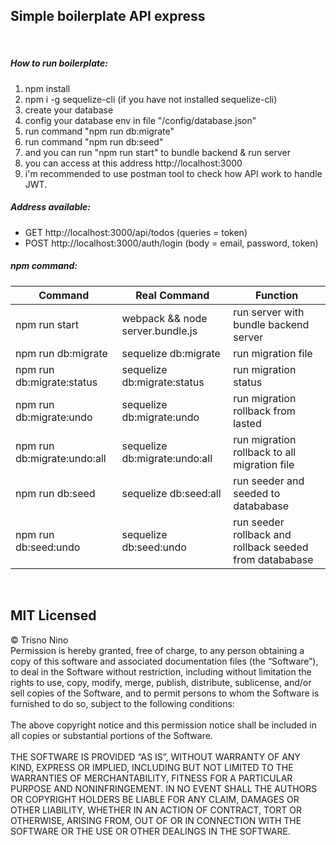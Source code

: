 ## Simple boilerplate API express
<br>

##### How to run boilerplate:

1. npm install
2. npm i -g sequelize-cli (if you have not installed sequelize-cli)
3. create your database
4. config your database env in file "/config/database.json"
5. run command "npm run db:migrate"
6. run command "npm run db:seed"
7. and you can run "npm run start" to bundle backend & run server
8. you can access at this address http://localhost:3000
9. i'm recommended to use postman tool to check how API work to handle JWT.

##### Address available:

- GET http://localhost:3000/api/todos (queries = token) 
- POST http://localhost:3000/auth/login (body = email, password, token)

##### npm command:

| Command                     | Real Command                     | Function                                                |
| --------------------------- | -------------------------------- | ------------------------------------------------------- |
| npm run start               | webpack && node server.bundle.js | run server with bundle backend server                   |
| npm run db:migrate          | sequelize db:migrate             | run migration file                                      |
| npm run db:migrate:status   | sequelize db:migrate:status      | run migration status                                    |
| npm run db:migrate:undo     | sequelize db:migrate:undo        | run migration rollback from lasted                      |
| npm run db:migrate:undo:all | sequelize db:migrate:undo:all    | run migration rollback to all migration file            |
| npm run db:seed             | sequelize db:seed:all            | run seeder and seeded to datababase                     |
| npm run db:seed:undo        | sequelize db:seed:undo           | run seeder rollback and rollback seeded from datababase |

<br>

## MIT Licensed
&copy; Trisno Nino
<br>
Permission is hereby granted, free of charge, to any person obtaining a copy of this software and associated documentation files (the “Software”), to deal in the Software without restriction, including without limitation the rights to use, copy, modify, merge, publish, distribute, sublicense, and/or sell copies of the Software, and to permit persons to whom the Software is furnished to do so, subject to the following conditions:
<br>
<br>
The above copyright notice and this permission notice shall be included in all copies or substantial portions of the Software.
<br>
<br>
THE SOFTWARE IS PROVIDED “AS IS”, WITHOUT WARRANTY OF ANY KIND, EXPRESS OR IMPLIED, INCLUDING BUT NOT LIMITED TO THE WARRANTIES OF MERCHANTABILITY, FITNESS FOR A PARTICULAR PURPOSE AND NONINFRINGEMENT. IN NO EVENT SHALL THE AUTHORS OR COPYRIGHT HOLDERS BE LIABLE FOR ANY CLAIM, DAMAGES OR OTHER LIABILITY, WHETHER IN AN ACTION OF CONTRACT, TORT OR OTHERWISE, ARISING FROM, OUT OF OR IN CONNECTION WITH THE SOFTWARE OR THE USE OR OTHER DEALINGS IN THE SOFTWARE.
